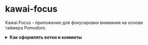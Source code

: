 # kawai-focus
Kawai.Focus - приложение для фокусировки внимания на основе таймера Pomodoro.

<details>
  <summary>
    <strong>
      Как оформлять ветки и коммиты
    </strong>
  </summary>

Пример ветки `nickname/name_task`

- **nickname** (никнейм в github);
- **name_task** (название задачи - название карточки на yougile).

Пример коммита `refactor: renaming a variable`

- **feat:** (новая функционал кода, БЕЗ учёта функционала для сборок);
- **devops:** (функционал для сборки, - добавление, удаление и исправление);
- **fix:** (исправление ошибок функционального кода);
- **docs:** (изменения в документации);
- **style:** (форматирование, отсутствующие точки с запятой и т.п., без изменения производственного кода);
- **refactor:** (рефакторинг производственного кода, например, переименование переменной);
- **test:** (добавление недостающих тестов, рефакторинг тестов; без изменения производственного кода);
- **chore:** (обновление рутинных задач и т. д.; без изменения производственного кода). 

Оформление основано на https://www.conventionalcommits.org/en/v1.0.0/
</details>